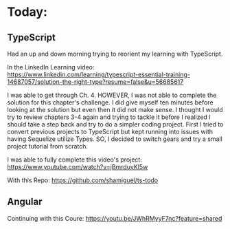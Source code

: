 # Today: 

## TypeScript
Had an up and down morning trying to reorient my learning with TypeScript. 

In the LinkedIn Learning video: 
https://www.linkedin.com/learning/typescript-essential-training-14687057/solution-the-right-type?resume=false&u=56685617

I was able to get through Ch. 4. HOWEVER, I was not able to complete the solution for this chapter's challenge. I did give myself ten minutes before looking at the solution but even then it did not make sense. I thought I would try to review chapters 3-4 again and trying to tackle it before I realized I should take a step back and try to do a simpler coding project. First I tried to convert previous projects to TypeScript but kept running into issues with having Sequelize utilize Types. SO, I decided to switch gears and try a small project tutorial from scratch. 

I was able to fully complete this video's project: 
https://www.youtube.com/watch?v=jBmrduvKl5w 

With this Repo: 
https://github.com/shamiguel/ts-todo

## Angular

Continuing with this Coure: 
https://youtu.be/JWhRMyyF7nc?feature=shared